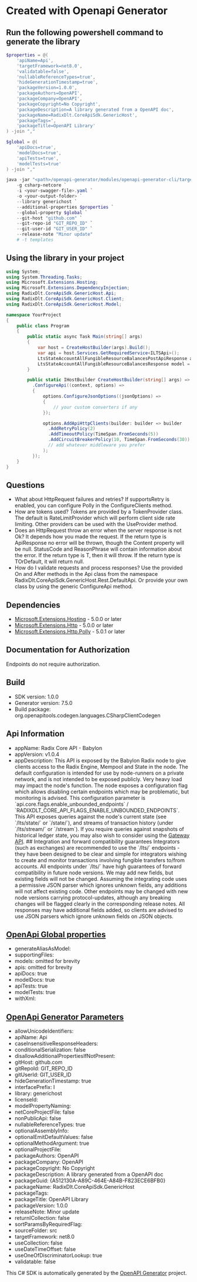 # Created with Openapi Generator

<a id="cli"></a>
## Run the following powershell command to generate the library

```ps1
$properties = @(
    'apiName=Api',
    'targetFramework=net8.0',
    'validatable=false',
    'nullableReferenceTypes=true',
    'hideGenerationTimestamp=true',
    'packageVersion=1.0.0',
    'packageAuthors=OpenAPI',
    'packageCompany=OpenAPI',
    'packageCopyright=No Copyright',
    'packageDescription=A library generated from a OpenAPI doc',
    'packageName=RadixDlt.CoreApiSdk.GenericHost',
    'packageTags=',
    'packageTitle=OpenAPI Library'
) -join ","

$global = @(
    'apiDocs=true',
    'modelDocs=true',
    'apiTests=true',
    'modelTests=true'
) -join ","

java -jar "<path>/openapi-generator/modules/openapi-generator-cli/target/openapi-generator-cli.jar" generate `
    -g csharp-netcore `
    -i <your-swagger-file>.yaml `
    -o <your-output-folder> `
    --library generichost `
    --additional-properties $properties `
    --global-property $global `
    --git-host "github.com" `
    --git-repo-id "GIT_REPO_ID" `
    --git-user-id "GIT_USER_ID" `
    --release-note "Minor update"
    # -t templates
```

<a id="usage"></a>
## Using the library in your project

```cs
using System;
using System.Threading.Tasks;
using Microsoft.Extensions.Hosting;
using Microsoft.Extensions.DependencyInjection;
using RadixDlt.CoreApiSdk.GenericHost.Api;
using RadixDlt.CoreApiSdk.GenericHost.Client;
using RadixDlt.CoreApiSdk.GenericHost.Model;

namespace YourProject
{
    public class Program
    {
        public static async Task Main(string[] args)
        {
            var host = CreateHostBuilder(args).Build();
            var api = host.Services.GetRequiredService<ILTSApi>();
            LtsStateAccountAllFungibleResourceBalancesPostApiResponse apiResponse = await api.LtsStateAccountAllFungibleResourceBalancesPostAsync("todo");
            LtsStateAccountAllFungibleResourceBalancesResponse model = apiResponse.Ok();
        }

        public static IHostBuilder CreateHostBuilder(string[] args) => Host.CreateDefaultBuilder(args)
          .ConfigureApi((context, options) =>
          {
              options.ConfigureJsonOptions((jsonOptions) =>
              {
                  // your custom converters if any
              });

              options.AddApiHttpClients(builder: builder => builder
                .AddRetryPolicy(2)
                .AddTimeoutPolicy(TimeSpan.FromSeconds(5))
                .AddCircuitBreakerPolicy(10, TimeSpan.FromSeconds(30))
                // add whatever middleware you prefer
              );
          });
    }
}
```
<a id="questions"></a>
## Questions

- What about HttpRequest failures and retries?
  If supportsRetry is enabled, you can configure Polly in the ConfigureClients method.
- How are tokens used?
  Tokens are provided by a TokenProvider class. The default is RateLimitProvider which will perform client side rate limiting.
  Other providers can be used with the UseProvider method.
- Does an HttpRequest throw an error when the server response is not Ok?
  It depends how you made the request. If the return type is ApiResponse<T> no error will be thrown, though the Content property will be null. 
  StatusCode and ReasonPhrase will contain information about the error.
  If the return type is T, then it will throw. If the return type is TOrDefault, it will return null.
- How do I validate requests and process responses?
  Use the provided On and After methods in the Api class from the namespace RadixDlt.CoreApiSdk.GenericHost.Rest.DefaultApi.
  Or provide your own class by using the generic ConfigureApi method.

<a id="dependencies"></a>
## Dependencies

- [Microsoft.Extensions.Hosting](https://www.nuget.org/packages/Microsoft.Extensions.Hosting/) - 5.0.0 or later
- [Microsoft.Extensions.Http](https://www.nuget.org/packages/Microsoft.Extensions.Http/) - 5.0.0 or later
- [Microsoft.Extensions.Http.Polly](https://www.nuget.org/packages/Microsoft.Extensions.Http.Polly/) - 5.0.1 or later

<a id="documentation-for-authorization"></a>
## Documentation for Authorization

Endpoints do not require authorization.


## Build
- SDK version: 1.0.0
- Generator version: 7.5.0
- Build package: org.openapitools.codegen.languages.CSharpClientCodegen

## Api Information
- appName: Radix Core API - Babylon
- appVersion: v1.0.4
- appDescription: This API is exposed by the Babylon Radix node to give clients access to the Radix Engine, Mempool and State in the node.  The default configuration is intended for use by node-runners on a private network, and is not intended to be exposed publicly. Very heavy load may impact the node&#39;s function. The node exposes a configuration flag which allows disabling certain endpoints which may be problematic, but monitoring is advised. This configuration parameter is &#x60;api.core.flags.enable_unbounded_endpoints&#x60; / &#x60;RADIXDLT_CORE_API_FLAGS_ENABLE_UNBOUNDED_ENDPOINTS&#x60;.  This API exposes queries against the node&#39;s current state (see &#x60;/lts/state/&#x60; or &#x60;/state/&#x60;), and streams of transaction history (under &#x60;/lts/stream/&#x60; or &#x60;/stream&#x60;).  If you require queries against snapshots of historical ledger state, you may also wish to consider using the [Gateway API](https://docs-babylon.radixdlt.com/).  ## Integration and forward compatibility guarantees  Integrators (such as exchanges) are recommended to use the &#x60;/lts/&#x60; endpoints - they have been designed to be clear and simple for integrators wishing to create and monitor transactions involving fungible transfers to/from accounts.  All endpoints under &#x60;/lts/&#x60; have high guarantees of forward compatibility in future node versions. We may add new fields, but existing fields will not be changed. Assuming the integrating code uses a permissive JSON parser which ignores unknown fields, any additions will not affect existing code.  Other endpoints may be changed with new node versions carrying protocol-updates, although any breaking changes will be flagged clearly in the corresponding release notes.  All responses may have additional fields added, so clients are advised to use JSON parsers which ignore unknown fields on JSON objects. 

## [OpenApi Global properties](https://openapi-generator.tech/docs/globals)
- generateAliasAsModel: 
- supportingFiles: 
- models: omitted for brevity
- apis: omitted for brevity
- apiDocs: true
- modelDocs: true
- apiTests: true
- modelTests: true
- withXml: 

## [OpenApi Generator Parameters](https://openapi-generator.tech/docs/generators/csharp-netcore)
- allowUnicodeIdentifiers: 
- apiName: Api
- caseInsensitiveResponseHeaders: 
- conditionalSerialization: false
- disallowAdditionalPropertiesIfNotPresent: 
- gitHost: github.com
- gitRepoId: GIT_REPO_ID
- gitUserId: GIT_USER_ID
- hideGenerationTimestamp: true
- interfacePrefix: I
- library: generichost
- licenseId: 
- modelPropertyNaming: 
- netCoreProjectFile: false
- nonPublicApi: false
- nullableReferenceTypes: true
- optionalAssemblyInfo: 
- optionalEmitDefaultValues: false
- optionalMethodArgument: true
- optionalProjectFile: 
- packageAuthors: OpenAPI
- packageCompany: OpenAPI
- packageCopyright: No Copyright
- packageDescription: A library generated from a OpenAPI doc
- packageGuid: {A512130A-A89C-464E-A84B-F823ECE6BFB0}
- packageName: RadixDlt.CoreApiSdk.GenericHost
- packageTags: 
- packageTitle: OpenAPI Library
- packageVersion: 1.0.0
- releaseNote: Minor update
- returnICollection: false
- sortParamsByRequiredFlag: 
- sourceFolder: src
- targetFramework: net8.0
- useCollection: false
- useDateTimeOffset: false
- useOneOfDiscriminatorLookup: true
- validatable: false

This C# SDK is automatically generated by the [OpenAPI Generator](https://openapi-generator.tech) project.
